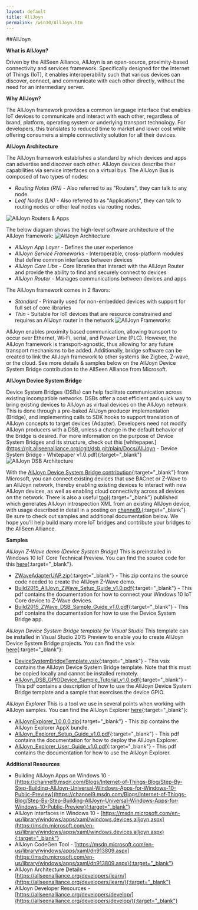 ```yaml
---
layout: default
title: AllJoyn
permalink: /win10/AllJoyn.htm
---
```


##AllJoyn 

**What is AllJoyn?** 

Driven by the AllSeen Alliance, AllJoyn is an open-source, proximity-based connectivity and services framework.  Specifically designed for the Internet of Things (IoT), it enables interoperability such that various devices can discover, connect, and communicate with each other directly, without the need for an intermediary server.  

**Why AllJoyn?** 

The AllJoyn framework provides a common language interface that enables IoT devices to communicate and interact with each other, regardless of brand, platform, operating system or underlying transport technology. For developers, this translates to reduced time to market and lower cost while offering consumers a simple connectivity solution for all their devices.  

**AllJoyn Architecture** 

The AllJoyn framework establishes a standard by which devices and apps can advertise and discover each other.  AllJoyn devices describe their capabilities via service interfaces on a virtual bus.  The AllJoyn Bus is composed of two types of nodes:

* *Routing Notes (RN)* - Also referred to as "Routers", they can talk to any node.
* *Leaf Nodes (LN)* - Also referred to as "Applications", they can talk to routing nodes or other leaf nodes via routing nodes. 

![AllJoyn Routers & Apps]({{site.baseurl}}/images/AllJoyn/AllJoyn_Routers_Apps.png) 

The below diagram shows the high-level software architecture of the AllJoyn framework: 
 ![AllJoyn Architecture]({{site.baseurl}}/images/AllJoyn/AllJoyn_Architecture.png)

* *AllJoyn App Layer* - Defines the user experience 
* *AllJoyn Service Frameworks* - Interoperable, cross-platform modules that define common interfaces between devices  
* *AllJoyn Core Libs* - Core libraries that interact with the AllJoyn Router and provide the ability to find and securely connect to devices  
* *AllJoyn Router* - Manages communications between devices and apps   

 
The AllJoyn framework comes in 2 flavors:

* *Standard* - Primarily used for non-embedded devices with support for full set of core libraries
* *Thin* - Suitable for IoT devices that are resource constrained and requires an AllJoyn router in the network 
 ![AllJoyn Frameworks]({{site.baseurl}}/images/AllJoyn/AllJoyn_Frameworks.png)
	
AllJoyn enables proximity based communication, allowing transport to occur over Ethernet, Wi-Fi, serial, and Power Line (PLC).  However, the AllJoyn framework is transport-agnostic, thus allowing for any future transport mechanisms to be added.  Additionally, bridge software can be created to link the AllJoyn framework to other systems like Zigbee, Z-wave, or the cloud.  See more details & samples below on the AllJoyn Device System Bridge contribution to the AllSeen Alliance from Microsoft.  

**AllJoyn Device System Bridge** 

Device System Bridges (DSBs) can help facilitate communication across existing incompatible networks.  DSBs offer a cost efficient and quick way to bring existing devices to AllJoyn as virtual devices on the AllJoyn network.  This is done through a pre-baked AllJoyn producer implementation (Bridge), and implementing calls to SDK hooks to support translation of AllJoyn concepts to target devices (Adapter).  Developers need not modify AllJoyn producers with a DSB, unless a change in the default behavior of the Bridge is desired.  For more information on the purpose of Device System Bridges and its structure, check out this 
[whitepaper.](https://git.allseenalliance.org/cgit/dsb.git/plain/Docs/AllJoyn - Device System Bridge - Whitepaper v1.0.pdf){:target="_blank"}
![AllJoyn DSB Architecture]({{site.baseurl}}/images/AllJoyn/AllJoyn_DSBArch.png)

With the [AllJoyn Device System Bridge contribution](https://wiki.allseenalliance.org/gateway/dsb){:target="_blank"} from Microsoft, you can connect existing devices that use BACnet or Z-Wave to an AllJoyn network, thereby enabling existing devices to interact with new AllJoyn devices, as well as enabling cloud connectivity across all devices on the network.   There is also a useful [tool](https://github.com/MS-brock/AllJoynToasterDemo/tree/master/getajxml){:target="_blank"} published which generates AllJoyn introspection XML from an existing AllJoyn device, with usage described in detail in a posting on [channel9.](https://channel9.msdn.com/Blogs/Internet-of-Things-Blog/Step-By-Step-Building-AllJoyn-Universal-Windows-Apps-for-Windows-10-Public-Preview){:target="_blank"}  
Be sure to check out samples and additional documentation below.  We hope you’ll help build many more IoT bridges and contribute your bridges to the AllSeen Alliance.  


**Samples** 

*AllJoyn Z-Wave demo (Device System Bridge)* 
This is preinstalled in Windows 10 IoT Core Technical Preview. You can find the source code for this [here](https://github.com/ms-iot/samples/tree/develop/AllJoyn/AllJoynZWaveDemo){:target="_blank"}. 

* [ZWaveAdapterUAP.zip](https://github.com/ms-iot/samples/blob/develop/AllJoyn/AllJoynZWaveDemo/ZWaveAdapterUAP.zip?raw=true){:target="_blank"} - This zip contains the source code needed to create the AllJoyn Z-Wave demo.
* [Build2015_AllJoyn_ZWave_Setup_Guide_v1.0.pdf](https://github.com/ms-iot/samples/blob/develop/AllJoyn/AllJoynZWaveDemo/Build2015_AllJoyn_ZWave_Setup_Guide_v1.0.pdf?raw=true){:target="_blank"} - This pdf contains the documentation for how to connect your Windows 10 IoT Core device to Z-Wave devices.
* [Build2015_ZWave_DSB_Sample_Guide_v1.0.pdf](https://github.com/ms-iot/samples/blob/develop/AllJoyn/AllJoynZWaveDemo/Build2015_ZWave_DSB_Sample_Guide_v1.0.pdf?raw=true){:target="_blank"} - This pdf contains the documentation for how to use the Device System Bridge app.   

*AllJoyn Device System Bridge template for Visual Studio* 
This template can be installed in Visual Studio 2015 Preview to enable you to create AllJoyn Device System Bridge projects. You can find the vsix [here](https://github.com/ms-iot/samples/tree/develop/AllJoyn/AllJoynDSBGuide){:target="_blank"}: 

* [DeviceSystemBridgeTemplate.vsix](https://github.com/ms-iot/samples/blob/develop/AllJoyn/AllJoynDSBGuide/DeviceSystemBridgeTemplate.vsix){:target="_blank"} - This vsix contains the AllJoyn Device System Bridge template. Note that this must be copied locally and cannot be installed remotely.
* [AllJoyn_DSB_GPIODevice_Sample_Tutorial_v1.0.pdf](https://github.com/ms-iot/samples/blob/develop/AllJoyn/AllJoynDSBGuide/AllJoyn_DSB_GPIODevice_Sample_Tutorial_v1.0.pdf?raw=true){:target="_blank"} - This pdf contains a description of how to use the AllJoyn Device System Bridge template and a sample that exercises the device GPIO.  

*AllJoyn Explorer* 
This is a tool we use in several points when working with AllJoyn samples. You can find the AllJoyn Explorer [here](https://github.com/ms-iot/samples/tree/develop/AllJoyn/AllJoynExplorer){:target="_blank"}: 

* [AllJoynExplorer_1.0.0.0.zip](https://github.com/ms-iot/samples/blob/develop/AllJoyn/AllJoynExplorer/AllJoynExplorer_1.0.0.0.zip?raw=true){:target="_blank"} - This zip contains the AllJoyn Explorer AppX bundle.
* [AllJoyn_Explorer_Setup_Guide_v1.0.pdf](https://github.com/ms-iot/samples/blob/develop/AllJoyn/AllJoynExplorer/AllJoyn_Explorer_Setup_Guide_v1.0.pdf?raw=true){:target="_blank"} - This pdf contains the documentation for how to deploy the AllJoyn Explorer.
* [AllJoyn_Explorer_User_Guide_v1.0.pdf](https://github.com/ms-iot/samples/blob/develop/AllJoyn/AllJoynExplorer/AllJoyn_Explorer_User_Guide_v1.0.pdf?raw=true){:target="_blank"} - This pdf contains the documentation for how to use the AllJoyn Explorer.  

 
**Additional Resources** 

* Building AllJoyn Apps on Windows 10 - [https://channel9.msdn.com/Blogs/Internet-of-Things-Blog/Step-By-Step-Building-AllJoyn-Universal-Windows-Apps-for-Windows-10-Public-Preview](https://channel9.msdn.com/Blogs/Internet-of-Things-Blog/Step-By-Step-Building-AllJoyn-Universal-Windows-Apps-for-Windows-10-Public-Preview){:target="_blank"}
* AllJoyn Interfaces in Windows 10 - [https://msdn.microsoft.com/en-us/library/windows/apps/xaml/windows.devices.alljoyn.aspx](https://msdn.microsoft.com/en-us/library/windows/apps/xaml/windows.devices.alljoyn.aspx){:target="_blank"}
* AllJoyn CodeGen Tool - [https://msdn.microsoft.com/en-us/library/windows/apps/xaml/dn913809.aspx](https://msdn.microsoft.com/en-us/library/windows/apps/xaml/dn913809.aspx){:target="_blank"}
* AllJoyn Architecture Details - [https://allseenalliance.org/developers/learn/](https://allseenalliance.org/developers/learn/){:target="_blank"}
* AllJoyn Developer Resources - [https://allseenalliance.org/developers/develop/](https://allseenalliance.org/developers/develop/){:target="_blank"} 
